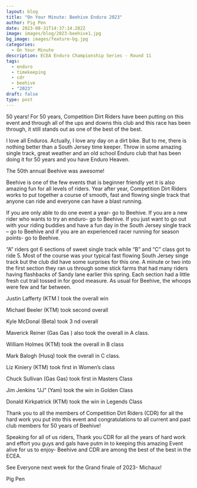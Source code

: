 ```yaml
---
layout: blog
title: "On Your Minute: Beehive Enduro 2023"
author: Pig Pen
date: 2023-08-31T14:37:14.282Z
image: images/blog/2023-beehive1.jpg
bg_image: images/feature-bg.jpg
categories:
  - On Your Minute
description: ECEA Enduro Championship Series - Round 11
tags:
  - enduro
  - timekeeping
  - cdr
  - beehive
  - "2023"
draft: false
type: post
---
```

50 years! For 50 years, Competition Dirt Riders have been putting on this event and through all of the ups and downs this club and this race has been through, it still stands out as one of the best of the best. 

I love all Enduros. Actually, I love any day on a dirt bike. But to me, there is nothing better than a South Jersey time keeper. Throw in some amazing single track, great weather and an old school Enduro club that has been doing it for 50 years and you have Enduro Heaven. 

The 50th annual Beehive was awesome! 

Beehive is one of the few events that is beginner friendly yet it is also amazing fun for all levels of riders. Year after year, Competition Dirt Riders works to put together a course of smooth, fast and flowing single track that anyone can ride and everyone can have a blast running. 

If you are only able to do one event a year- go to Beehive. If you are a new rider who wants to try an enduro- go to Beehive. If you just want to go out with your riding buddies and have a fun day in the South Jersey single track – go to Beehive and if you are an experienced racer running for season points- go to Beehive.


“A” riders got 6 sections of sweet single track while “B” and “C” class got to ride 5. Most of the course was your typical fast flowing South Jersey singe track but the club did have some surprises for this one. A minute or two into the first section they ran us through some stick farms that had many riders having flashbacks of Sandy lane earlier this spring. Each section had a little fresh cut trail tossed in for good measure. As usual for Beehive, the whoops were few and far between.

Justin Lafferty (KTM ) took the overall win


Michael Beeler (KTM) took second overall


Kyle McDonal (Beta) took 3 nd overall


Maverick Reiner (Gas Gas ) also took the overall in A class.


William Holmes (KTM) took the overall in B class


Mark Balogh (Husq) took the overall in C class.

Liz Kiniery (KTM) took first in Women’s class


Chuck Sullivan (Gas Gas) took first in Masters Class


Jim Jenkins “JJ” (Yam) took the win in Golden Class


Donald Kirkpatrick (KTM) took the win in Legends Class

Thank you to all the members of Competition Dirt Riders (CDR) for all the hard work you put into this event and congratulations to all current and past club members for 50 years of Beehive! 

Speaking for all of us riders, Thank you CDR for all the years of hard work and effort you guys and gals have putm in to keeping this amazing Event alive for us to enjoy- Beehive and CDR are among the best of the best in the ECEA. 

See Everyone next week for the Grand finale of 2023- Michaux! 

Pig Pen
